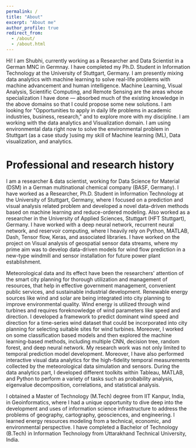 ```yaml
---
permalink: /
title: "About"
excerpt: "About me"
author_profile: true
redirect_from: 
  - /about/
  - /about.html
---
```


Hi! I am Shubhi, currently working as a Researcher and Data Scientist in a German MNC in Germnay. I have completed my Ph.D. Student in Information Technology at the University of Stuttgart, Germany. I am presently mixing data analytics with machine learning to solve real-life problems with machine advancement and human intelligence. Machine Learning, Visual Analysis, Scientific Computing, and Remote Sensing are the areas whose specialization I have done — absorbed much of the existing knowledge in the above domains so that I could propose some new solutions. I am looking for "Opportunities to apply in daily life problems in academic industries, business, research," and to explore more with my discipline. I am working with the data analytics and Visualization domain.
I am using environmental data right now to solve the environmental problem in Stuttgart (as a case study )using my skill of Machine learning (ML), Data visualization, and analytics.

Professional and research history
======
I am a researcher \& data scientist, working for Data Science for Material (DSM) in a German multinational chemical company (BASF, Germany).
I have worked as a Researcher, Ph.D. Student in Information Technology at the University of Stuttgart, Germany,  where I focused on a prediction and visual analysis related problem and developed a novel data-driven methods based on machine learning and reduce-ordered modeling. Also worked as a researcher in the University of Applied Sciences, Stuttgart (HFT Stuttgart), Germany. I have worked with a deep neural network, recurrent neural network, and reservoir computing, where I heavily rely on Python, MATLAB, Dash, Tensor flow, Keras, and associated libraries.
I have worked on the project on Visual analysis of geospatial sensor data streams, where my prime aim was to develop data-driven models for wind flow prediction in a new-type windmill and sensor installation for future power plant establishment.

Meteorological data and its effect have been the researchers' attention of the smart city planning for thorough utilization and management of resources, that help in effective government management, convenient public services, and sustainable industrial development. Renewable energy sources like wind and solar are being integrated into city planning to improve environmental quality. Wind energy is utilized through wind turbines and requires foreknowledge of wind parameters like speed and direction. I developed a framework to predict dominant wind speed and direction for a time-series wind dataset that could be incorporated into city planning for selecting suitable sites for wind turbines. 
Moreover, I worked on some classification based models and then explored the machine learning-based methods, including multiple CNN, decision tree, random forest, and deep neural network. My research work was not only limited to temporal prediction model development. Moreover, I have also performed interactive visual data analytics for the high-fidelity temporal measurements collected by the meteorological data simulation and sensors. During the data analytics part, I developed different toolkits within Tableau, MATLAB, and Python to perform a variety of tasks such as probability analysis, eigenvalue decomposition, correlations, and statistical analysis. 

I obtained a Master of Technology (M.Tech) degree from IIT Kanpur, India, in Geoinformatics, where I had a unique opportunity to dive deep into the development and uses of information science infrastructure to address the problems of geography, cartography, geosciences, and engineering. I learned energy resources modeling from a technical, economic, and environmental perspective. I have completed a Bachelor of Technology (B.Tech) in Information Technology from Uttarakhand Technical University, India. 
